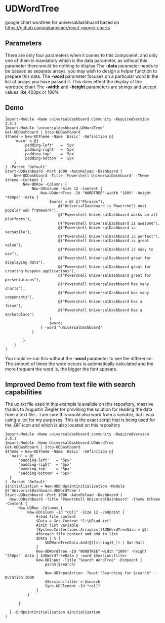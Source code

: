 # UDWordTree
google chart wordtree for universaldashboard based on https://github.com/rakannimer/react-google-charts

## Parameters

  There are only four parameters when it comes to this component, and only one of them is mandatory which is the data parameter,
  as without this parameter there would be nothing to display
The **-data** parameter needs to be passed as separate arrays, you may wish to design a helper function to prepare this data.
The **-word** parameter focuses on a particular word in the list of arrays you have passed it.  This does effect the display
of the wordtree chart
The **-width** and **-height** parameters are strings and accept values like 400px or 100%


## Demo

```
Import-Module -Name universaldashboard.Community -RequiredVersion 2.8.1
Import-Module 'universaldashboard.UDWordTree'
Get-UDDashboard | Stop-UDDashboard
$theme = New-UDTheme -Name 'Basic' -Definition @{
    'main' = @{
        'padding-left'   = '5px'
        'padding-right'  = '5px'
        'padding-top'    = '5px'
        'padding-bottom' = '5px'
    }
} -Parent 'Default'
Start-UDDashboard -Port 1000 -AutoReload -Dashboard (
    New-UDDashboard -Title 'Powershell UniversalDashboard' -Theme $theme -Content {
        New-UDRow -Columns {
            New-UDColumn -Size 12 -Content {
                New-UDWordTree -Id "WORDTREE"-width "100%" -height "400px" -data {
                    $words = @( @("Phrases"),
                        @("UniversalDashboard is Powershell most popular web framework"),
                        @("Powershell UniversalDashboard works on all platforms"),
                        @("Powershell UniversalDashboard is awesome"),
                        @("Powershell UniversalDashboard is versatile"),
                        @("Powershell UniversalDashboard is perfect"),
                        @("Powershell UniversalDashboard is great value"),
                        @("Powershell UniversalDashboard is easy to use"),
                        @("Powershell UniversalDashboard great for displaying data"),
                        @("Powershell UniversalDashboard great for creating bespoke applications"),
                        @("Powershell UniversalDashboard great for presentations"),
                        @("Powershell UniversalDashboard has many charts"),
                        @("Powershell UniversalDashboard has many components"),
                        @("Powershell UniversalDashboard has a forum"),
                        @("Powershell UniversalDashboard has a marketplace")
                    )
                    $words
                } -word "UniversalDashboard"
            }

        }
    }
)
```

  You could re-run this without the **-word** parameter to see the difference.  The amount of times the word occurs is 
  automatically calculated and the more frequent the word is, the bigger the font appears.
  
  ## Improved Demo from text file with search capabilities
  
  The ud.txt file used in this example is availble on this repository, massive thanks to Augustin Ziegler for providing the solution for reading the data from a text file....I am sure this would also work from a variable, but I was using a .txt for my purposes. This is the exact script that is being used for the .GIF icon and which is also located on this repository 
  
  ```
  Import-Module -Name universaldashboard.community -RequiredVersion 2.8.1
Import-Module -Name UniversalDashboard.UDWordTree
Get-UDDashboard | Stop-UDDashboard
$theme = New-UDTheme -Name 'Basic' -Definition @{
    'main' = @{
        'padding-left'   = '5px'
        'padding-right'  = '5px'
        'padding-top'    = '5px'
        'padding-bottom' = '5px'
    }
} -Parent 'Default'
$Initialization = New-UDEndpointInitialization -Module @('UniversalDashboard.UDWordTree')
Start-UDDashboard -Port 1000 -AutoReload -Dashboard (
    New-UDDashboard -Title 'Powershell UniversalDashboard' -Theme $theme -Content {
        New-UDRow -Columns {
            New-UDColumn -Id "col1" -Size 12 -Endpoint {
                #read file content
                $Data = Get-Content "C:\UD\ud.txt"
                #init list variable
                [System.Collections.ArrayList]$UDWordTreeData = @()
                #foreach file content and add to list
                $Data | % {
                    $UDWordTreeData.Add(@([string]$_)) | Out-Null
                }
                New-UDWordTree -Id "WORDTREE"-width "100%" -height "250px" -data { $UDWordTreeData } -word $Session:filter
                New-UDInput -Title "Search WordTree" -Endpoint {
                    param($search)

                    New-UDInputAction -Toast "Searching for $search" -Duration 3000
                    $Session:filter = $search
                    Sync-UDElement -Id "col1"
                }
            }

        }

    } -EndpointInitialization $Initialization
)
  ```
